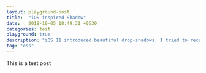 ```yaml
---
layout: playground-post
title:  "iOS inspired Shadow"
date:   2018-10-05 18:49:31 +0530
categories: test
playground: true
description: "iOS 11 introduced beautiful drop-shadows. I tried to recreate them for the web."
tag: "css"
---
```

This is a test post
